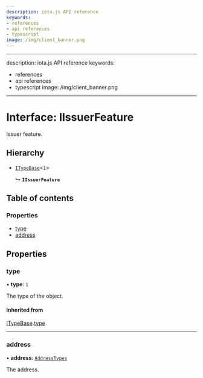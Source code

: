 ```yaml
---
description: iota.js API reference
keywords:
- references
- api references
- typescript
image: /img/client_banner.png
---
```

---
description: iota.js API reference
keywords:
- references
- api references
- typescript
image: /img/client_banner.png
---
# Interface: IIssuerFeature

Issuer feature.

## Hierarchy

- [`ITypeBase`](ITypeBase.md)<``1``\>

  ↳ **`IIssuerFeature`**

## Table of contents

### Properties

- [type](IIssuerFeature.md#type)
- [address](IIssuerFeature.md#address)

## Properties

### type

• **type**: ``1``

The type of the object.

#### Inherited from

[ITypeBase](ITypeBase.md).[type](ITypeBase.md#type)

___

### address

• **address**: [`AddressTypes`](../api_ref.md#addresstypes)

The address.
